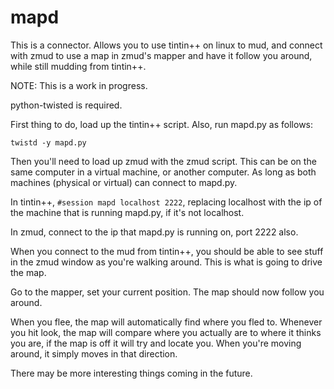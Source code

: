 mapd
=====================
This is a connector. Allows you to use tintin++ on linux to mud, and
connect with zmud to use a map in zmud's mapper and have it follow you
around, while still mudding from tintin++.

NOTE: This is a work in progress.

python-twisted is required.

First thing to do, load up the tintin++ script. Also, run mapd.py as follows:

`twistd -y mapd.py`

Then you'll need to load up zmud with the zmud script. This can be on the
same computer in a virtual machine, or another computer. As long as both
machines (physical or virtual) can connect to mapd.py.

In tintin++, `#session mapd localhost 2222`, replacing localhost with the ip
of the machine that is running mapd.py, if it's not localhost.

In zmud, connect to the ip that mapd.py is running on, port 2222 also.

When you connect to the mud from tintin++, you should be able to see
stuff in the zmud window as you're walking around. This is what is going
to drive the map.

Go to the mapper, set your current position. The map should now follow you around.

When you flee, the map will automatically find where you fled to. Whenever
you hit look, the map will compare where you actually are to where it
thinks you are, if the map is off it will try and locate you. When you're
moving around, it simply moves in that direction.

There may be more interesting things coming in the future.
